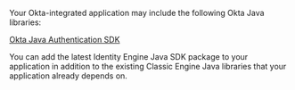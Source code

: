 Your Okta-integrated application may include the following Okta Java libraries:

[Okta Java Authentication SDK](https://github.com/okta/okta-auth-java)

You can add the latest Identity Engine Java SDK package to your application in addition to the existing Classic Engine Java libraries that your application already depends on.
